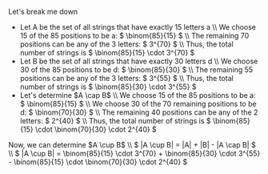 Let's break me down
<ul>
<li> Let A be the set of all strings that have exactly 15 letters a \\
We choose 15 of the 85 positions to be a: $ \binom{85}{15} $ \\
The remaining 70 positions can be any of the 3 letters: $ 3^{70} $ \\
Thus, the total number of strings is $ \binom{85}{15} \cdot 3^{70} $
	<li> Let B be the set of all strings that have exactly 30 letters d \\
	      We choose 30 of the 85 positions to be d: $ \binom{85}{30} $ \\
	      The remaining 55 positions can be any of the 3 letters: $ 3^{55} $ \\
	      Thus, the total number of strings is $ \binom{85}{30} \cdot 3^{55} $
	<li> Let's determine $A \cap B$ \\
We choose 15 of the 85 positions to be a: $ \binom{85}{15} $ \\
We choose 30 of the 70 remaining positions to be d: $ \binom{70}{30} $ \\
The remaining 40 positions can be any of the 2 letters: $ 2^{40} $ \\
Thus, the total number of strings is $ \binom{85}{15} \cdot \binom{70}{30} \cdot 2^{40} $
</ul>
Now, we can determine $A \cup B$ \\
$ |A \cup B| = |A| + |B| - |A \cap B| $ \\
$ |A \cup B| = \binom{85}{15} \cdot 3^{70} + \binom{85}{30} \cdot 3^{55} - \binom{85}{15} \cdot \binom{70}{30} \cdot 2^{40} $
